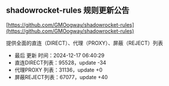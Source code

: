 ## shadowrocket-rules 规则更新公告

[https://github.com/GMOogway/shadowrocket-rules](https://github.com/GMOogway/shadowrocket-rules)

提供全面的直连（DIRECT）、代理（PROXY）、屏蔽（REJECT）列表
- 最后 更新 时间：2024-12-17 06:40:29
- 直连DIRECT列表：95528，update -34
- 代理PROXY 列表：31136，update +0
- 屏蔽REJECT列表：67077，update +40
